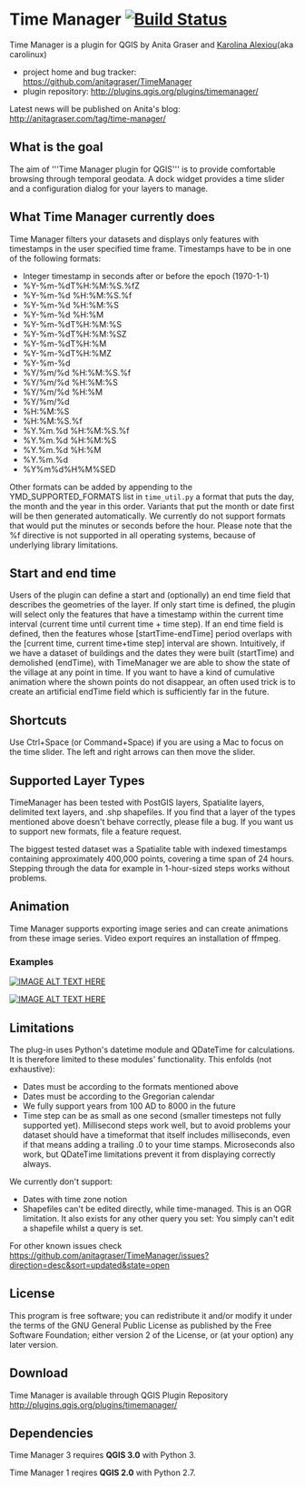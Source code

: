 # Time Manager [![Build Status](https://travis-ci.org/anitagraser/TimeManager.svg?branch=master)](https://travis-ci.org/anitagraser/TimeManager)

Time Manager is a plugin for QGIS by Anita Graser and [Karolina Alexiou](https://carolinux.github.io/)(aka carolinux)

* project home and bug tracker: https://github.com/anitagraser/TimeManager
* plugin repository: http://plugins.qgis.org/plugins/timemanager/

Latest news will be published on Anita's blog: http://anitagraser.com/tag/time-manager/

## What is the goal

The aim of '''Time Manager plugin for QGIS''' is to provide comfortable browsing through temporal geodata. A dock widget provides a time slider and a configuration dialog for your layers to manage.

## What Time Manager currently does

Time Manager filters your datasets and displays only features with timestamps in the user specified time frame. Timestamps have to be in one of the following formats:

* Integer timestamp in seconds after or before the epoch (1970-1-1) 
* %Y-%m-%dT%H:%M:%S.%fZ
* %Y-%m-%d %H:%M:%S.%f
* %Y-%m-%d %H:%M:%S
* %Y-%m-%d %H:%M
* %Y-%m-%dT%H:%M:%S
* %Y-%m-%dT%H:%M:%SZ
* %Y-%m-%dT%H:%M
* %Y-%m-%dT%H:%MZ
* %Y-%m-%d
* %Y/%m/%d %H:%M:%S.%f
* %Y/%m/%d %H:%M:%S
* %Y/%m/%d %H:%M
* %Y/%m/%d
* %H:%M:%S
* %H:%M:%S.%f
* %Y.%m.%d %H:%M:%S.%f
* %Y.%m.%d %H:%M:%S
* %Y.%m.%d %H:%M
* %Y.%m.%d
* %Y%m%d%H%M%SED

Other formats can be added by appending to the YMD_SUPPORTED_FORMATS  list in `time_util.py` a format that puts the day, the month and the year in this order. Variants that put the month or date first will be then generated automatically. We currently do not support formats that would put the minutes or seconds before the hour. Please note that the %f directive is not supported in all operating systems, because of underlying library limitations.

## Start and end time

Users of the plugin can define a start and (optionally) an end time field that describes the geometries of the layer. If only start time is defined, the plugin will select only the features that have a timestamp within the current time interval (current time until current time + time step). If an end time field is defined, then the features whose [startTime-endTime] period overlaps with the [current time, current time+time step] interval are shown. Intuitively, if we have a dataset of buildings and the dates they were built (startTime) and demolished (endTime), with TimeManager we are able to show the state of the village at any point in time. If you want to have a kind of cumulative animation where the shown points do not disappear, an often used trick is to create an artificial endTime field which is sufficiently far in the future.

## Shortcuts

Use Ctrl+Space (or Command+Space) if you are using a Mac to focus on the time slider. The left and right arrows can then move the slider.

## Supported Layer Types

TimeManager has been tested with PostGIS layers, Spatialite layers, delimited text layers, and .shp shapefiles. If you find that a layer of the types mentioned above doesn't behave correctly, please file a bug. If you want us to support new formats, file a feature request.

The biggest tested dataset was a Spatialite table with indexed timestamps containing approximately 400,000 points, covering a time span of 24 hours. Stepping through the data for example in 1-hour-sized steps works without problems.

## Animation

Time Manager supports exporting image series and can create animations from these image series. Video export requires an installation of ffmpeg. 

### Examples

[![IMAGE ALT TEXT HERE](http://img.youtube.com/vi/p9MPbvbpu6E/0.jpg)](http://www.youtube.com/watch?v=p9MPbvbpu6E)

[![IMAGE ALT TEXT HERE](http://img.youtube.com/vi/ax_jzqJTjgc/0.jpg)](http://www.youtube.com/watch?v=ax_jzqJTjgc)

## Limitations

The plug-in uses Python's datetime module and QDateTime for calculations. It is therefore limited to these modules' functionality. This enfolds (not exhaustive):

* Dates must be according to the formats mentioned above
* Dates must be according to the Gregorian calendar
* We fully support years from 100 AD to 8000 in the future
* Time step can be as small as one second (smaller timesteps not fully supported yet). Millisecond steps work well, but to avoid problems your dataset should have a timeformat that itself includes milliseconds, even if that means adding a trailing .0 to your time stamps. Microseconds also work, but QDateTime limitations prevent it from displaying correctly always.

We currently don't support:

* Dates with time zone notion
* Shapefiles can't be edited directly, while time-managed. This is an OGR limitation. It also exists for any other query you set: You simply can't edit a shapefile whilst a query is set.

For other known issues check https://github.com/anitagraser/TimeManager/issues?direction=desc&sort=updated&state=open

## License

This program is free software; you can redistribute it and/or modify
it under the terms of the GNU General Public License as published by
the Free Software Foundation; either version 2 of the License, or
(at your option) any later version.

## Download

Time Manager is available through QGIS Plugin Repository http://plugins.qgis.org/plugins/timemanager/

## Dependencies

Time Manager 3 requires **QGIS 3.0** with Python 3.

Time Manager 1 reqires **QGIS 2.0** with Python 2.7.
